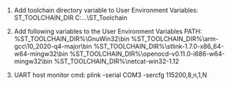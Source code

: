 1. Add toolchain directory variable to User Environment Variables:
ST_TOOLCHAIN_DIR    C:\...\ST_Toolchain

2. Add following variables to the User Environment Variables PATH:
%ST_TOOLCHAIN_DIR%\GnuWin32\bin
%ST_TOOLCHAIN_DIR%\arm-gcc\10_2020-q4-major\bin
%ST_TOOLCHAIN_DIR%\stlink-1.7.0-x86_64-w64-mingw32\bin
%ST_TOOLCHAIN_DIR%\openocd-v0.11.0-i686-w64-mingw32\bin
%ST_TOOLCHAIN_DIR%\netcat-win32-1.12

3. UART host monitor cmd: plink -serial COM3 -sercfg 115200,8,n,1,N
